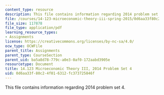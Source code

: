 ```yaml
---
content_type: resource
description: This file contains information regarding 2014 problem set 4.
file: /courses/14-123-microeconomic-theory-iii-spring-2015/0d6aa33f80c24f016312fc373725846f_MIT14_123S15_PSet_4_14.pdf
file_size: 117878
file_type: application/pdf
learning_resource_types:
- Assignments
license: https://creativecommons.org/licenses/by-nc-sa/4.0/
ocw_type: OCWFile
parent_title: Assignments
parent_type: CourseSection
parent_uid: ba5a8d78-779c-a0e3-0af0-172aabd3905e
resourcetype: Document
title: 14.123 Microeconomic Theory III, 2014 Problem Set 4
uid: 0d6aa33f-80c2-4f01-6312-fc373725846f
---
```

This file contains information regarding 2014 problem set 4.